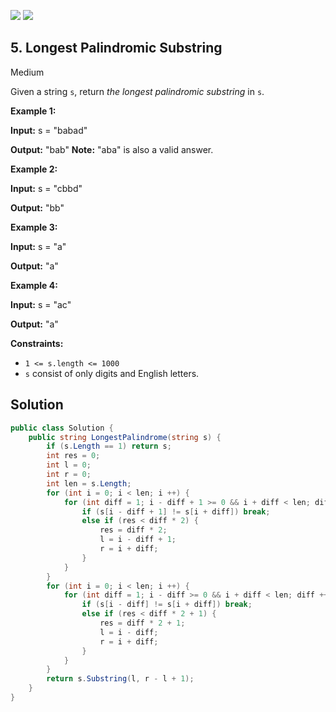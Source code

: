 [![](https://img.shields.io/github/stars/javadev/LeetCode-in-All?label=Stars&style=flat-square)](https://github.com/javadev/LeetCode-in-All)
[![](https://img.shields.io/github/forks/javadev/LeetCode-in-All?label=Fork%20me%20on%20GitHub%20&style=flat-square)](https://github.com/javadev/LeetCode-in-All/fork)

## 5\. Longest Palindromic Substring

Medium

Given a string `s`, return _the longest palindromic substring_ in `s`.

**Example 1:**

**Input:** s = "babad"

**Output:** "bab" **Note:** "aba" is also a valid answer. 

**Example 2:**

**Input:** s = "cbbd"

**Output:** "bb" 

**Example 3:**

**Input:** s = "a"

**Output:** "a" 

**Example 4:**

**Input:** s = "ac"

**Output:** "a" 

**Constraints:**

*   `1 <= s.length <= 1000`
*   `s` consist of only digits and English letters.

## Solution

```csharp
public class Solution {
    public string LongestPalindrome(string s) {
        if (s.Length == 1) return s;
        int res = 0;
        int l = 0;
        int r = 0;
        int len = s.Length;
        for (int i = 0; i < len; i ++) {
            for (int diff = 1; i - diff + 1 >= 0 && i + diff < len; diff ++) {
                if (s[i - diff + 1] != s[i + diff]) break;
                else if (res < diff * 2) {
                    res = diff * 2;
                    l = i - diff + 1;
                    r = i + diff;
                }
            }
        }
        for (int i = 0; i < len; i ++) {
            for (int diff = 1; i - diff >= 0 && i + diff < len; diff ++) {
                if (s[i - diff] != s[i + diff]) break;
                else if (res < diff * 2 + 1) {
                    res = diff * 2 + 1;
                    l = i - diff;
                    r = i + diff;
                }
            }
        }
        return s.Substring(l, r - l + 1);
    }
}
```